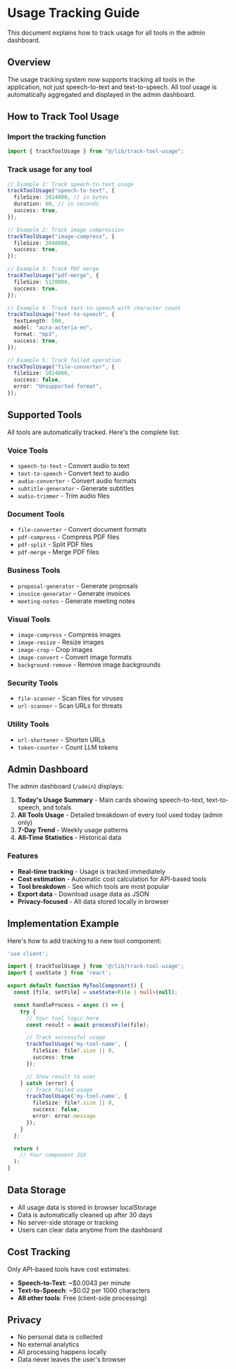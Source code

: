 # Usage Tracking Guide

This document explains how to track usage for all tools in the admin dashboard.

## Overview

The usage tracking system now supports tracking all tools in the application, not just speech-to-text and text-to-speech. All tool usage is automatically aggregated and displayed in the admin dashboard.

## How to Track Tool Usage

### Import the tracking function

```typescript
import { trackToolUsage } from "@/lib/track-tool-usage";
```

### Track usage for any tool

```typescript
// Example 1: Track speech-to-text usage
trackToolUsage("speech-to-text", {
  fileSize: 1024000, // in bytes
  duration: 60, // in seconds
  success: true,
});

// Example 2: Track image compression
trackToolUsage("image-compress", {
  fileSize: 2048000,
  success: true,
});

// Example 3: Track PDF merge
trackToolUsage("pdf-merge", {
  fileSize: 5120000,
  success: true,
});

// Example 4: Track text-to-speech with character count
trackToolUsage("text-to-speech", {
  textLength: 500,
  model: "aura-asteria-en",
  format: "mp3",
  success: true,
});

// Example 5: Track failed operation
trackToolUsage("file-converter", {
  fileSize: 1024000,
  success: false,
  error: "Unsupported format",
});
```

## Supported Tools

All tools are automatically tracked. Here's the complete list:

### Voice Tools

- `speech-to-text` - Convert audio to text
- `text-to-speech` - Convert text to audio
- `audio-converter` - Convert audio formats
- `subtitle-generator` - Generate subtitles
- `audio-trimmer` - Trim audio files

### Document Tools

- `file-converter` - Convert document formats
- `pdf-compress` - Compress PDF files
- `pdf-split` - Split PDF files
- `pdf-merge` - Merge PDF files

### Business Tools

- `proposal-generator` - Generate proposals
- `invoice-generator` - Generate invoices
- `meeting-notes` - Generate meeting notes

### Visual Tools

- `image-compress` - Compress images
- `image-resize` - Resize images
- `image-crop` - Crop images
- `image-convert` - Convert image formats
- `background-remove` - Remove image backgrounds

### Security Tools

- `file-scanner` - Scan files for viruses
- `url-scanner` - Scan URLs for threats

### Utility Tools

- `url-shortener` - Shorten URLs
- `token-counter` - Count LLM tokens

## Admin Dashboard

The admin dashboard (`/admin`) displays:

1. **Today's Usage Summary** - Main cards showing speech-to-text, text-to-speech, and totals
2. **All Tools Usage** - Detailed breakdown of every tool used today (admin only)
3. **7-Day Trend** - Weekly usage patterns
4. **All-Time Statistics** - Historical data

### Features

- **Real-time tracking** - Usage is tracked immediately
- **Cost estimation** - Automatic cost calculation for API-based tools
- **Tool breakdown** - See which tools are most popular
- **Export data** - Download usage data as JSON
- **Privacy-focused** - All data stored locally in browser

## Implementation Example

Here's how to add tracking to a new tool component:

```typescript
'use client';

import { trackToolUsage } from '@/lib/track-tool-usage';
import { useState } from 'react';

export default function MyToolComponent() {
  const [file, setFile] = useState<File | null>(null);

  const handleProcess = async () => {
    try {
      // Your tool logic here
      const result = await processFile(file);

      // Track successful usage
      trackToolUsage('my-tool-name', {
        fileSize: file?.size || 0,
        success: true
      });

      // Show result to user
    } catch (error) {
      // Track failed usage
      trackToolUsage('my-tool-name', {
        fileSize: file?.size || 0,
        success: false,
        error: error.message
      });
    }
  };

  return (
    // Your component JSX
  );
}
```

## Data Storage

- All usage data is stored in browser localStorage
- Data is automatically cleaned up after 30 days
- No server-side storage or tracking
- Users can clear data anytime from the dashboard

## Cost Tracking

Only API-based tools have cost estimates:

- **Speech-to-Text**: ~$0.0043 per minute
- **Text-to-Speech**: ~$0.02 per 1000 characters
- **All other tools**: Free (client-side processing)

## Privacy

- No personal data is collected
- No external analytics
- All processing happens locally
- Data never leaves the user's browser
